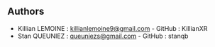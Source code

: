 ## Authors

- Killian LEMOINE : killianlemoine9@gmail.com - GitHub : KillianXR
- Stan QUEUNIEZ : queuniezs@gmail.com - GitHub : stanqb
